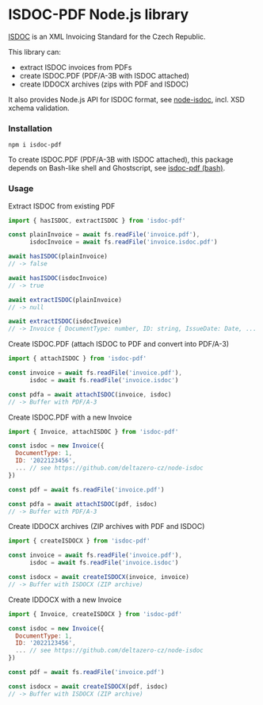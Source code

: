# ISDOC-PDF Node.js library

[ISDOC](https://isdoc.github.io/) is an XML Invoicing Standard for the Czech Republic.

This library can:
- extract ISDOC invoices from PDFs
- create ISDOC.PDF (PDF/A-3B with ISDOC attached)
- create IDDOCX archives (zips with PDF and ISDOC)

It also provides Node.js API for ISDOC format, see [node-isdoc](https://github.com/deltazero-cz/node-isdoc),
incl. XSD xchema validation.

### Installation

```shell
npm i isdoc-pdf
```

To create ISDOC.PDF (PDF/A-3B with ISDOC attached),
this package depends on Bash-like shell and Ghostscript,
see [isdoc-pdf (bash)](https://github.com/deltazero-cz/isdoc-pdf).

### Usage

Extract ISDOC from existing PDF

```js
import { hasISDOC, extractISDOC } from 'isdoc-pdf'

const plainInvoice = await fs.readFile('invoice.pdf'),
      isdocInvoice = await fs.readFile('invoice.isdoc.pdf')

await hasISDOC(plainInvoice)
// -> false

await hasISDOC(isdocInvoice)
// -> true

await extractISDOC(plainInvoice)
// -> null 

await extractISDOC(isdocInvoice)
// -> Invoice { DocumentType: number, ID: string, IssueDate: Date, ... }
```

Create ISDOC.PDF (attach ISDOC to PDF and convert into PDF/A-3)

```js
import { attachISDOC } from 'isdoc-pdf'

const invoice = await fs.readFile('invoice.pdf'),
      isdoc = await fs.readFile('invoice.isdoc')

const pdfa = await attachISDOC(invoice, isdoc)
// -> Buffer with PDF/A-3
```

Create ISDOC.PDF with a new Invoice

```js
import { Invoice, attachISDOC } from 'isdoc-pdf'

const isdoc = new Invoice({
  DocumentType: 1,
  ID: '2022123456',
  ... // see https://github.com/deltazero-cz/node-isdoc
})

const pdf = await fs.readFile('invoice.pdf')

const pdfa = await attachISDOC(pdf, isdoc)
// -> Buffer with PDF/A-3
```

Create IDDOCX archives (ZIP archives with PDF and ISDOC)

```js
import { createISDOCX } from 'isdoc-pdf'

const invoice = await fs.readFile('invoice.pdf'),
      isdoc = await fs.readFile('invoice.isdoc')

const isdocx = await createISDOCX(invoice, invoice)
// -> Buffer with ISDOCX (ZIP archive)
```

Create IDDOCX with a new Invoice

```js
import { Invoice, createISDOCX } from 'isdoc-pdf'

const isdoc = new Invoice({
  DocumentType: 1,
  ID: '2022123456',
  ... // see https://github.com/deltazero-cz/node-isdoc
})

const pdf = await fs.readFile('invoice.pdf')

const isdocx = await createISDOCX(pdf, isdoc)
// -> Buffer with ISDOCX (ZIP archive)
```
